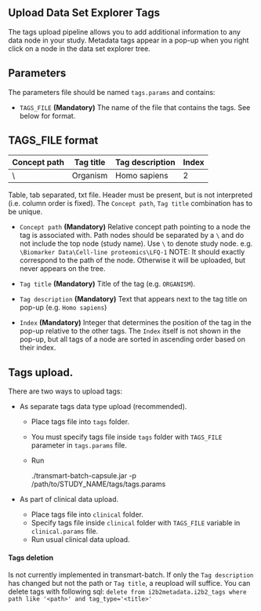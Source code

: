 Upload Data Set Explorer Tags
-----------------------------
The tags upload pipeline allows you to add additional information to any data node in your study.
Metadata tags appear in a pop-up when you right click on a node in the data set explorer tree.

Parameters
------------
The parameters file should be named `tags.params` and contains:
- `TAGS_FILE` **(Mandatory)** The name of the file that contains the tags. See below for format.

TAGS_FILE format
------------

|Concept path|Tag title|Tag description|Index|
|------------|---------|---------------|-----|
|\           |Organism |Homo sapiens   |2    |

Table, tab separated, txt file. Header must be present, but is not interpreted (i.e. column order is fixed). The `Concept path`, `Tag title` combination has to be unique.

- `Concept path` **(Mandatory)** Relative concept path pointing to a node the tag is associated with. Path nodes should be separated by a `\` and do not include the top node (study name). Use `\` to denote study node.
    e.g. `\Biomarker Data\Cell-line proteomics\LFQ-1`
    NOTE: It should exactly correspond to the path of the node. Otherwise it will be uploaded, but never appears on the tree.

- `Tag title` **(Mandatory)** Title of the tag (e.g. `ORGANISM`).

- `Tag description` **(Mandatory)** Text that appears next to the tag title on pop-up (e.g. `Homo sapiens`)

- `Index` **(Mandatory)** Integer that determines the position of the tag in the pop-up relative to the other tags. The `Index` itself is not shown in the pop-up, but all tags of a node are sorted in ascending order based on their index.

Tags upload.
------------

There are two ways to upload tags:

- As separate tags data type upload (recommended).

    * Place tags file into `tags` folder.
    * You must specify tags file inside `tags` folder with `TAGS_FILE` parameter in `tags.params` file.
    * Run

        ./transmart-batch-capsule.jar -p /path/to/STUDY_NAME/tags/tags.params
        
- As part of clinical data upload.

    * Place tags file into `clinical` folder.
    * Specify tags file inside `clinical` folder with `TAGS_FILE` variable in `clinical.params` file.
    * Run usual clinical data upload.

#### Tags deletion
Is not currently implemented in transmart-batch. If only the `Tag description` has changed but not the path or `Tag title`, a reupload will suffice.
You can delete tags with following sql: `delete from i2b2metadata.i2b2_tags where path like '<path>' and tag_type='<title>'`
